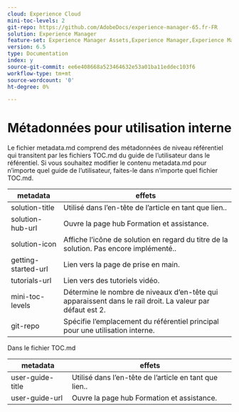 ```yaml
---
cloud: Experience Cloud
mini-toc-levels: 2
git-repo: https://github.com/AdobeDocs/experience-manager-65.fr-FR
solution: Experience Manager
feature-set: Experience Manager Assets,Experience Manager,Experience Manager Sites, Experience Manager Forms
version: 6.5
type: Documentation
index: y
source-git-commit: ee6e408668a523464632e53a01ba11eddec103f6
workflow-type: tm+mt
source-wordcount: '0'
ht-degree: 0%

---
```



# Métadonnées pour utilisation interne

Le fichier metadata.md comprend des métadonnées de niveau référentiel qui transitent par les fichiers TOC.md du guide de l’utilisateur dans le référentiel. Si vous souhaitez modifier le contenu metadata.md pour n’importe quel guide de l’utilisateur, faites-le dans n’importe quel fichier TOC.md.

| metadata | effets |
|--- |--- |
| solution-title | Utilisé dans l’en-tête de l’article en tant que lien.. |
| solution-hub-url | Ouvre la page hub Formation et assistance. |
| solution-icon | Affiche l’icône de solution en regard du titre de la solution. Pas encore implémenté.. |
| getting-started-url | Lien vers la page de prise en main. |
| tutorials-url | Lien vers des tutoriels vidéo. |
| mini-toc-levels | Détermine le nombre de niveaux d’en-tête qui apparaissent dans le rail droit. La valeur par défaut est 2. |
| git-repo | Spécifie l’emplacement du référentiel principal pour une utilisation interne. |

Dans le fichier TOC.md

| metadata | effets |
|--- |--- |
| user-guide-title | Utilisé dans l’en-tête de l’article en tant que lien.. |
| user-guide-url | Ouvre la page hub Formation et assistance. |
